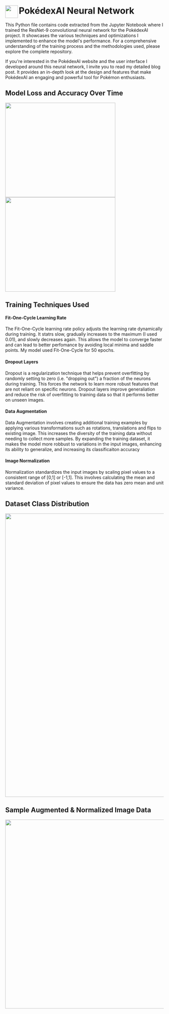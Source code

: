 <span align="left">
  <img src="https://cdn-icons-png.flaticon.com/512/6461/6461928.png" width=40 height=40 align="left">
  <h1 align="left">PokédexAI Neural Network</h1>
</span>

This Python file contains code extracted from the Jupyter Notebook where I trained the ResNet-9 convolutional neural network for the PokédexAI project. It showcases the various techniques and optimizations I implemented to enhance the model's performance. For a comprehensive understanding of the training process and the methodologies used, please explore the complete repository.

If you're interested in the PokédexAI website and the user interface I developed around this neural network, I invite you to read my detailed blog post. It provides an in-depth look at the design and features that make PokédexAI an engaging and powerful tool for Pokémon enthusiasts.

## Model Loss and Accuracy Over Time

<img src="https://github.com/user-attachments/assets/f6437b6d-4bb1-4af3-8c68-091737e30ee1" width=350 height=300 />
<img src="https://github.com/user-attachments/assets/71975d5b-4a79-4b50-8093-b08efc76be8d" width=350 height=300 />


## Training Techniques Used

<div>
  <p>
    <h4>Fit-One-Cycle Learning Rate</h4> 
    The Fit-One-Cycle learning rate policy adjusts the learning rate dynamically during training. It statrs slow, gradually increases to the maximum (I used 0.01), and slowly decreases again.
    This allows the model to converge faster and can lead to better perfomance by avoiding local minima and saddle points. My model used Fit-One-Cycle for 50 epochs.
  </p>
  <p>
    <h4>Dropout Layers</h4> 
     Dropout is a regularization technique that helps prevent overfitting by randomly setting to zero (i.e. "dropping out") a fraction of the neurons during training. This forces the network to learn more robust
     features that are not reliant on specific neurons. Dropout layers improve generaliation and reduce the risk of overfitting to training data so that it performs better on unseen images.
  </p>
  <p>
    <h4>Data Augmentation</h4>
    Data Augmentation involves creating additional training examples by applying various transformations such as rotations, translations and flips to existing image. This increases the diversity of the training data
    without needing to collect more samples. By expanding the training dataset, it makes the model more robbust to variations in the input images, enhancing its ability to generalize, and increasing its classificaiton accuracy
  </p>
  <p>
    <h4>Image Normalization</h4>
    Normalization standardizes the input images by scaling pixel values to a consistent range of [0,1] or [-1,1]. This involves calculating the mean and standard deviation of pixel values to ensure the data has zero mean
    and unit variance. 
  </p>
</div>

## Dataset Class Distribution


<img src="https://github.com/user-attachments/assets/33e88cbc-8d3b-44aa-8db7-308b2fd0904d" width=900/>


## Sample Augmented & Normalized Image Data

<img src="https://github.com/user-attachments/assets/7654674e-05b5-440f-99dd-c4a4ac987b57" width=600 />
